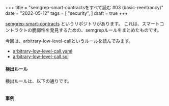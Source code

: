 +++
title = "semgrep-smart-contractsをすべて読む #03 (basic-reentrancy)"
date = "2022-05-12"
tags = [
    "security",
]
draft = true
+++

[semgrep-smart-contracts](https://github.com/Raz0r/semgrep-smart-contracts) というリポジトリがあります。
これは、スマートコントラクトの脆弱性を発見するための、semgrepルールをまとめたものです。

今回は、arbitrary-low-level-callというルールを読んでみます。

- [arbitrary-low-level-call.yaml](https://github.com/Raz0r/semgrep-smart-contracts/blob/master/solidity/arbitrary-low-level-call.yaml)
- [arbitrary-low-level-call.sol](https://github.com/Raz0r/semgrep-smart-contracts/blob/master/solidity/arbitrary-low-level-call.sol)

#### 検出ルール

検出ルールは、以下の通りです。

```yaml
```


#### 事例
